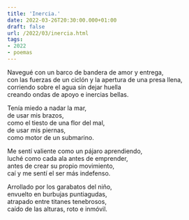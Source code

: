 ```yaml
---
title: 'Inercia.'
date: 2022-03-26T20:30:00.000+01:00
draft: false
url: /2022/03/inercia.html
tags: 
- 2022
- poemas
---
```


Navegué con un barco de bandera de amor y entrega,  
con las fuerzas de un ciclón y la apertura de una presa llena,  
corriendo sobre el agua sin dejar huella  
creando ondas de apoyo e inercias bellas.  

Tenía miedo a nadar la mar,  
de usar mis brazos,  
como el tiesto de una flor del mal,  
de usar mis piernas,  
como motor de un submarino.  

Me sentí valiente como un pájaro aprendiendo,  
luché como cada ala antes de emprender,  
antes de crear su propio movimiento,  
caí y me sentí el ser más indefenso.  

Arrollado por los garabatos del niño,  
envuelto en burbujas puntiagudas,  
atrapado entre titanes tenebrosos,  
caído de las alturas, roto e inmóvil.  
